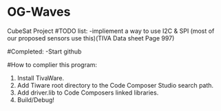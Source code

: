 # OG-Waves
CubeSat Project
#TODO list:
 -impliement a way to use I2C & SPI (most of our proposed sensors use this)(TIVA Data sheet Page 997)
 
 
#Completed:
 -Start github
 
#How to complier this program:
 1. Install TivaWare.
 2. Add Tiware root directory to the Code Composer Studio search path.
 3. Add driver.lib to Code Composers linked libraries. 
 4. Build/Debug!